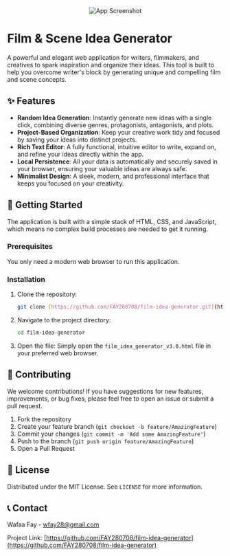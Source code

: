 <div align="center">
<img src="https://drive.google.com/file/d/1OB1QClQAZnPu1gRnGBx1rSL6y3Bqssx7" alt="App Screenshot" />
</div>

# Film & Scene Idea Generator

A powerful and elegant web application for writers, filmmakers, and creatives to spark inspiration and organize their ideas. This tool is built to help you overcome writer's block by generating unique and compelling film and scene concepts.

## ✨ Features

-   **Random Idea Generation**: Instantly generate new ideas with a single click, combining diverse genres, protagonists, antagonists, and plots.
-   **Project-Based Organization**: Keep your creative work tidy and focused by saving your ideas into distinct projects.
-   **Rich Text Editor**: A fully functional, intuitive editor to write, expand on, and refine your ideas directly within the app.
-   **Local Persistence**: All your data is automatically and securely saved in your browser, ensuring your valuable ideas are always safe.
-   **Minimalist Design**: A sleek, modern, and professional interface that keeps you focused on your creativity.

## 🚀 Getting Started

The application is built with a simple stack of HTML, CSS, and JavaScript, which means no complex build processes are needed to get it running.

### Prerequisites

You only need a modern web browser to run this application.

### Installation

1.  Clone the repository:
    ```sh
    git clone [https://github.com/FAY280708/film-idea-generator.git](https://github.com/FAY280708/film-idea-generator.git)
    ```
2.  Navigate to the project directory:
    ```sh
    cd film-idea-generator
    ```
3.  Open the file:
    Simply open the `film_idea_generator_v3.0.html` file in your preferred web browser.

## 🤝 Contributing

We welcome contributions! If you have suggestions for new features, improvements, or bug fixes, please feel free to open an issue or submit a pull request.

1.  Fork the repository
2.  Create your feature branch (`git checkout -b feature/AmazingFeature`)
3.  Commit your changes (`git commit -m 'Add some AmazingFeature'`)
4.  Push to the branch (`git push origin feature/AmazingFeature`)
5.  Open a Pull Request

## 📄 License

Distributed under the MIT License. See `LICENSE` for more information.

## 📞 Contact

Wafaa Fay - wfay28@gmail.com

Project Link: [https://github.com/FAY280708/film-idea-generator](https://github.com/FAY280708/film-idea-generator)
